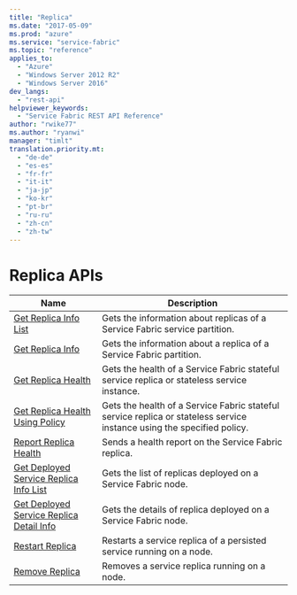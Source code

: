 ```yaml
---
title: "Replica"
ms.date: "2017-05-09"
ms.prod: "azure"
ms.service: "service-fabric"
ms.topic: "reference"
applies_to: 
  - "Azure"
  - "Windows Server 2012 R2"
  - "Windows Server 2016"
dev_langs: 
  - "rest-api"
helpviewer_keywords: 
  - "Service Fabric REST API Reference"
author: "rwike77"
ms.author: "ryanwi"
manager: "timlt"
translation.priority.mt: 
  - "de-de"
  - "es-es"
  - "fr-fr"
  - "it-it"
  - "ja-jp"
  - "ko-kr"
  - "pt-br"
  - "ru-ru"
  - "zh-cn"
  - "zh-tw"
---
```

# Replica APIs

| Name | Description |
| --- | --- |
| [Get Replica Info List](sfclient-v56-api-getreplicainfolist.md) | Gets the information about replicas of a Service Fabric service partition.<br/> |
| [Get Replica Info](sfclient-v56-api-getreplicainfo.md) | Gets the information about a replica of a Service Fabric partition.<br/> |
| [Get Replica Health](sfclient-v56-api-getreplicahealth.md) | Gets the health of a Service Fabric stateful service replica or stateless service instance.<br/> |
| [Get Replica Health Using Policy](sfclient-v56-api-getreplicahealthusingpolicy.md) | Gets the health of a Service Fabric stateful service replica or stateless service instance using the specified policy.<br/> |
| [Report Replica Health](sfclient-v56-api-reportreplicahealth.md) | Sends a health report on the Service Fabric replica.<br/> |
| [Get Deployed Service Replica Info List](sfclient-v56-api-getdeployedservicereplicainfolist.md) | Gets the list of replicas deployed on a Service Fabric node.<br/> |
| [Get Deployed Service Replica Detail Info](sfclient-v56-api-getdeployedservicereplicadetailinfo.md) | Gets the details of replica deployed on a Service Fabric node.<br/> |
| [Restart Replica](sfclient-v56-api-restartreplica.md) | Restarts a service replica of a persisted service running on a node.<br/> |
| [Remove Replica](sfclient-v56-api-removereplica.md) | Removes a service replica running on a node.<br/> |

